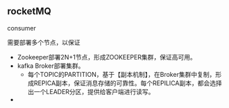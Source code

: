 ## rocketMQ

consumer

需要部署多个节点，以保证

- Zookeeper部署2N+1节点，形成ZOOKEEPER集群，保证高可用。
- kafka Broker部署集群。
  - 每个TOPIC的PARTITION，基于【副本机制】，在Broker集群中复制，形成REPICA副本，保证消息存储的可靠性。每个REPILICA副本，都会选择出一个LEADER分区，提供给客户端进行读写。
- 

